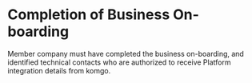 

# Completion of Business On-boarding

Member company must have completed the business on-boarding, and identified technical contacts who are authorized to receive Platform integration details from komgo.